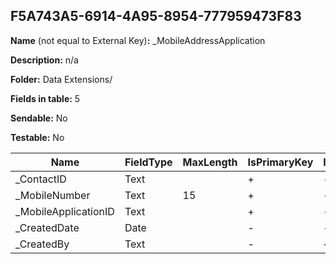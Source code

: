 ## F5A743A5-6914-4A95-8954-777959473F83

**Name** (not equal to External Key)**:** _MobileAddressApplication

**Description:** n/a

**Folder:** Data Extensions/

**Fields in table:** 5

**Sendable:** No

**Testable:** No

| Name | FieldType | MaxLength | IsPrimaryKey | IsNullable | DefaultValue |
| --- | --- | --- | --- | --- | --- |
| _ContactID | Text |  | + | - |  |
| _MobileNumber | Text | 15 | + | - |  |
| _MobileApplicationID | Text |  | + | - |  |
| _CreatedDate | Date |  | - | - | GETDATE() |
| _CreatedBy | Text |  | - | + |  |
